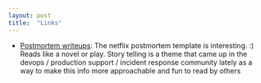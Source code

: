 ```yaml
---
layout: post
title:  "Links"
---
```


* [Postmortem writeups](https://surfingcomplexity.blog/2021/11/21/oops-writeups/): The netflix postmortem template is interesting. :) Reads like a novel or play. Story telling is a theme that came up in the devops / production support / incident response community lately as a way to make this info more approachable and fun to read by others
